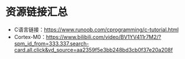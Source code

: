# 资源链接汇总
- C语言链接：https://www.runoob.com/cprogramming/c-tutorial.html
- Cortex-M0：https://www.bilibili.com/video/BV1YV411r7M2/?spm_id_from=333.337.search-card.all.click&vd_source=aa2359f5e3bb248bd3cb0f37e20a208f

